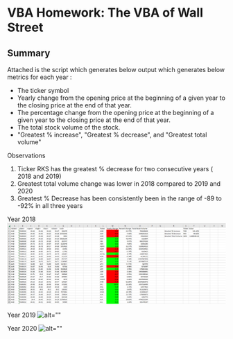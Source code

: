 # VBA Homework: The VBA of Wall Street
## Summary
Attached is the script which generates below output which generates below metrics for each year :
- The ticker symbol
- Yearly change from the opening price at the beginning of a given year to the closing price at the end of that year.
- The percentage change from the opening price at the beginning of a given year to the closing price at the end of that year.
- The total stock volume of the stock.
- "Greatest % increase", "Greatest % decrease", and "Greatest total volume"

Observations
1. Ticker RKS has the greatest % decrease for two consecutive years ( 2018 and 2019)
2. Greatest total volume change was lower in 2018 compared to 2019 and 2020
3. Greatest % Decrease has been consistently been in the range of -89 to -92% in all three years

Year 2018
![alt=""](Year2018_output_screenshot_VBAChallenge.png)


Year 2019
![alt=""](Year2019_output_screenshot_VBAChallenge.png)



Year 2020
![alt=""](Year2020_output_screenshot_VBAChallenge.png)
